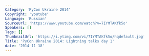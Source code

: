 ```yaml
---
Category: 'PyCon Ukraine 2014'
Copyright: 'youtube'
Language: 'Russian'
SourceUrl: 'https://www.youtube.com/watch?v=7IYMTAKfk5o'
Speakers: []
Tags: []
ThumbnailUrl: 'https://i.ytimg.com/vi/7IYMTAKfk5o/hqdefault.jpg'
Title: 'PyCon Ukraine 2014: Lightning talks day 1'
date: '2014-11-18'
---
```


